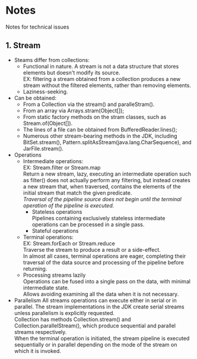 # Notes
Notes for technical issues

## 1. Stream
* Steams differ from collections:
  * Functional in nature. A stream is not a data structure that stores elements but doesn't modify its source.<br/>
    EX: filtering a stream obtained from a collection produces a new stream without the filtered elements, rather than removing elements.
  * Laziness-seeking.
* Can be obtained:
  * From a Collection via the stream() and paralleStram().
  * From an array via Arrays.stram(Object[]);
  * From static factory methods on the stram classes, such as Stream.of(Object[]).
  * The lines of a file can be obtained from BufferedReader.lines();
  * Numerous other stream-bearing methods in the JDK, including BitSet.stream(), Pattern.splitAsStream(java.lang.CharSequence), and JarFile.stream().
* Operations
  * Intermediate operations: <br/>
    EX: Stream.filter or Stream.map<br/>
    Return a new stream, lazy, executing an intermediate operation such as filter() does not actually perform any filtering, but instead creates a new stream that, when traversed, contains the elements of the initial stream that match the given predicate.<br/>
    *Traversal of the pipeline source does not begin until the terminal operation of the pipeline is executed.*
    * Stateless operations<br/>
    Pipelines containing exclusively stateless intermediate operations can be processed in a single pass.
    * Stateful operations
  * Terminal operations: <br/>
    EX: Stream.forEach or Stream.reduce<br/>
    Traverse the stream to produce a result or a side-effect.<br/>
    In almost all cases, terminal operations are eager, completing their traversal of the data source and processing of the pipeline before returning.
  * Processing streams lazily<br/>
    Operations can be fused into a single pass on the data, with minimal intermediate state.<br/>
    Allows avoiding examining all the data when it is not necessary.
* Parallelism
  All streams operations can execute either in serial or in parallel. The stream implementations in the JDK create serial streams unless parallelism is explicitly requested. <br/>
  Collection has methods Collection.stream() and Collection.parallelStream(), which produce sequential and parallel streams respectively.<br/>
  When the terminal operation is initiated, the stream pipeline is executed sequentially or in parallel depending on the mode of the stream on which it is invoked.
